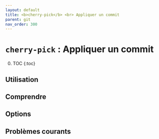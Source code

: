 ```yaml
---
layout: default
title: <b>cherry-pick</b> <br> Appliquer un commit
parent: git
nav_order: 300
---
```


# `cherry-pick` : Appliquer un commit

0. TOC
{:toc}

## Utilisation

## Comprendre

## Options

## Problèmes courants
